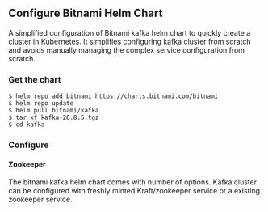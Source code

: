 ## Configure Bitnami Helm Chart

A simplified configuration of Bitnami kafka helm chart to quickly create a cluster in Kubernetes. It simplifies configuring kafka cluster from scratch and avoids manually managing the complex service configuration from scratch.

### Get the chart

    $ helm repo add bitnami https://charts.bitnami.com/bitnami
    $ helm repo update
    $ helm pull bitnami/kafka
    $ tar xf kafka-26.8.5.tgz
    $ cd kafka

### Configure
#### Zookeeper
The bitnami kafka helm chart comes with number of options. Kafka cluster can be configured with freshly minted Kraft/zookeeper service or a existing  zookeeper service.
<!--stackedit_data:
eyJoaXN0b3J5IjpbLTkwMzMxOTkxNSwtNDA1MTA0OTI5LC0yMD
g4NzQ2NjEyLC03OTcwOTYyMDksLTMzMjQ1NTM2M119
-->